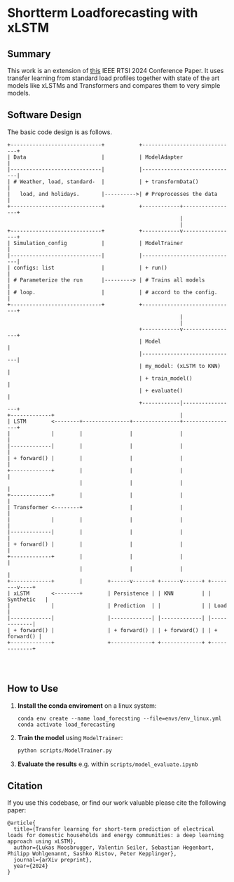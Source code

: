 # Shortterm Loadforecasting with xLSTM

## Summary

This work is an extension of [this](https://arxiv.org/abs/2407.08434) IEEE RTSI 2024 Conference Paper.
It uses transfer learning from standard load profiles together with state of the art models like xLSTMs and Transformers and compares them to very simple models.

## Software Design

The basic code design is as follows.
```
+-----------------------------+           +------------------------------+
| Data                        |           | ModelAdapter                 |
|-----------------------------|           |------------------------------|
| # Weather, load, standard-  |           | + transformData()            |
|   load, and holidays.       |---------->| # Preprocesses the data      |
+-----------------------------+           +------------+-----------------+
                                                       |
                                                       |
+-----------------------------+           +------------v-----------------+
| Simulation_config           |           | ModelTrainer                 |
|-----------------------------|           |------------------------------|
| configs: list               |           | + run()                      |
| # Parameterize the run      |---------> | # Trains all models          |
| # loop.                     |           | # accord to the config.      |
+-----------------------------+           +------------------------------+
                                                       |
                                                       |
                                          +------------v-----------------+
                                          | Model                        |
                                          |------------------------------|
                                          | my_model: (xLSTM to KNN)     |
                                          | + train_model()              |
                                          | + evaluate()                 |
                                          +------------|-----------------+
+-------------+                                        |
| LSTM        <--------+---------------+---------------+-----------------+
|             |        |               |               |                 |
|-------------|        |               |               |                 |
| + forward() |        |               |               |                 |
+-------------+        |               |               |                 |
                       |               |               |                 |
+-------------+        |               |               |                 |
| Transformer <--------+               |               |                 |
|             |        |               |               |                 |
|-------------|        |               |               |                 |
| + forward() |        |               |               |                 |
+-------------+        |               |               |                 |
                       |               |               |                 |
+-------------+        |        +------v------+ +------v------+ +--------v----+
| xLSTM       <--------+        | Persistence | | KNN         | | Synthetic   |
|             |                 | Prediction  | |             | | Load        |
|-------------|                 |-------------| |-------------| |-------------|
| + forward() |                 | + forward() | | + forward() | | + forward() |
+-------------+                 +-------------+ +-------------+ +-------------+




```

<!-- ## Components: todo! -->

## How to Use

1. **Install the conda enviroment** on a linux system:
    ```
    conda env create --name load_forecsting --file=envs/env_linux.yml
    conda activate load_forecasting
    ```

2. **Train the model** using `ModelTrainer`:
    ```python
    python scripts/ModelTrainer.py
    ```

3. **Evaluate the results** e.g. within `scripts/model_evaluate.ipynb`

## Citation

If you use this codebase, or find our work valuable please cite the following paper:

```
@article{
  title={Transfer learning for short-term prediction of electrical loads for domestic households and energy communities: a deep learning approach using xLSTM},
  author={Lukas Moosbrugger, Valentin Seiler, Sebastian Hegenbart, Philipp Wohlgenannt, Sashko Ristov, Peter Kepplinger},
  journal={arXiv preprint},
  year={2024}
}
```


